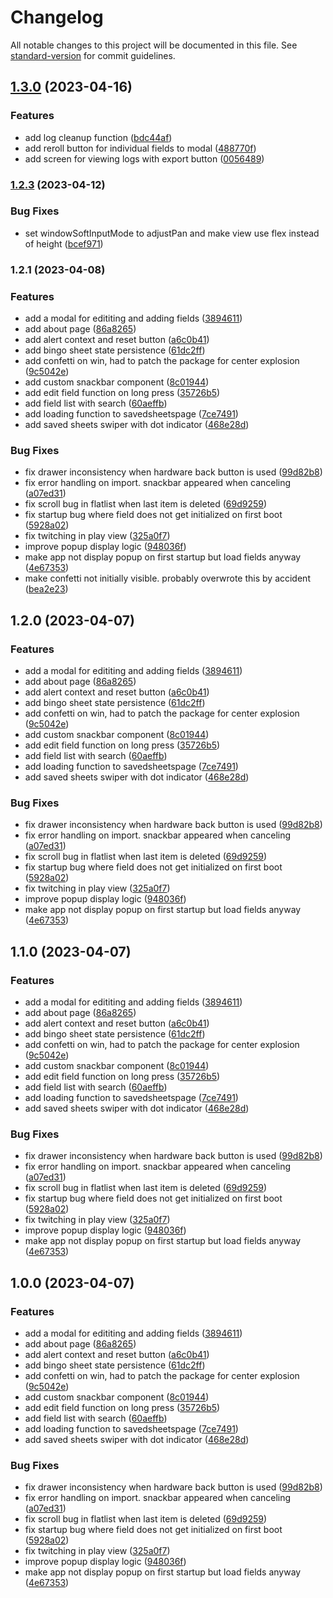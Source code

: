 # Changelog

All notable changes to this project will be documented in this file. See [standard-version](https://github.com/conventional-changelog/standard-version) for commit guidelines.

## [1.3.0](https://github.com/Rankarusu/ConBingo3/compare/v1.2.3...v1.3.0) (2023-04-16)


### Features

* add log cleanup function ([bdc44af](https://github.com/Rankarusu/ConBingo3/commit/bdc44afc29548619e52271c594545106bf4c53ad))
* add reroll button for individual fields to modal ([488770f](https://github.com/Rankarusu/ConBingo3/commit/488770f5361be0f92f42ca4534164a5b7e043a1d))
* add screen for viewing logs with export button ([0056489](https://github.com/Rankarusu/ConBingo3/commit/00564892ca115265842fd532786c037eb314deda))

### [1.2.3](https://github.com/Rankarusu/ConBingo3/compare/v1.2.2...v1.2.3) (2023-04-12)


### Bug Fixes

* set windowSoftInputMode to adjustPan and make view use flex instead of height ([bcef971](https://github.com/Rankarusu/ConBingo3/commit/bcef97153f52ed0b6e16731dd3087bb2f248b66c))

### 1.2.1 (2023-04-08)


### Features

* add a modal for edititing and adding fields ([3894611](https://github.com/Rankarusu/ConBingo3/commit/38946115ebfc1d20f83d32d6f3b81827be28a4a9))
* add about page ([86a8265](https://github.com/Rankarusu/ConBingo3/commit/86a82656cb740ec21a8d83d4a42899d52f9d4718))
* add alert context and reset button ([a6c0b41](https://github.com/Rankarusu/ConBingo3/commit/a6c0b412650bd533ddf7beeae0cb04b8b5acb05b))
* add bingo sheet state persistence ([61dc2ff](https://github.com/Rankarusu/ConBingo3/commit/61dc2ff685056a9212916b369a0b16c4d381dda4))
* add confetti on win, had to patch the package for center explosion ([9c5042e](https://github.com/Rankarusu/ConBingo3/commit/9c5042ef2e7891869bfa701e2785510552407cf8))
* add custom snackbar component ([8c01944](https://github.com/Rankarusu/ConBingo3/commit/8c0194407c12d7718d83e6fb2f88585858aa548c))
* add edit field function on long press ([35726b5](https://github.com/Rankarusu/ConBingo3/commit/35726b533113a2ca4e21f3385a72419af672dfff))
* add field list with search ([60aeffb](https://github.com/Rankarusu/ConBingo3/commit/60aeffb88ec1e3e6d07ecea1b86c2517fcf1f5c7))
* add loading function to savedsheetspage ([7ce7491](https://github.com/Rankarusu/ConBingo3/commit/7ce7491f8ecfac902cf23efab4366032a96f9a8a))
* add saved sheets swiper with dot indicator ([468e28d](https://github.com/Rankarusu/ConBingo3/commit/468e28d431f6ed1ff11d1539d2f98546bd099334))


### Bug Fixes

* fix drawer inconsistency when hardware back button is used ([99d82b8](https://github.com/Rankarusu/ConBingo3/commit/99d82b8bd058ee76f72c08416295d0b8c101fe38))
* fix error handling on import. snackbar appeared when canceling ([a07ed31](https://github.com/Rankarusu/ConBingo3/commit/a07ed31b92d0a0b9bf2f8aa5f01b313534815c39))
* fix scroll bug in flatlist when last item is deleted ([69d9259](https://github.com/Rankarusu/ConBingo3/commit/69d925940239ca49b0105a8b77fe0270fd72c35e))
* fix startup bug where field does not get initialized on first boot ([5928a02](https://github.com/Rankarusu/ConBingo3/commit/5928a02052c08c9db70c96b98f09f5860d186877))
* fix twitching in play view ([325a0f7](https://github.com/Rankarusu/ConBingo3/commit/325a0f79bb622d68ef7dade3bf94cbdae90ab1f1))
* improve popup display logic ([948036f](https://github.com/Rankarusu/ConBingo3/commit/948036f17e083d17a395eb727a8557c325690c66))
* make app not display popup on first startup but load fields anyway ([4e67353](https://github.com/Rankarusu/ConBingo3/commit/4e673531a2d2cc8c87918fd168f20b9674a0eebc))
* make confetti not initially visible. probably overwrote this by accident ([bea2e23](https://github.com/Rankarusu/ConBingo3/commit/bea2e23c481758990bba6e268e82840cdadf4d27))

## 1.2.0 (2023-04-07)


### Features

* add a modal for edititing and adding fields ([3894611](https://github.com/Rankarusu/ConBingo3/commit/38946115ebfc1d20f83d32d6f3b81827be28a4a9))
* add about page ([86a8265](https://github.com/Rankarusu/ConBingo3/commit/86a82656cb740ec21a8d83d4a42899d52f9d4718))
* add alert context and reset button ([a6c0b41](https://github.com/Rankarusu/ConBingo3/commit/a6c0b412650bd533ddf7beeae0cb04b8b5acb05b))
* add bingo sheet state persistence ([61dc2ff](https://github.com/Rankarusu/ConBingo3/commit/61dc2ff685056a9212916b369a0b16c4d381dda4))
* add confetti on win, had to patch the package for center explosion ([9c5042e](https://github.com/Rankarusu/ConBingo3/commit/9c5042ef2e7891869bfa701e2785510552407cf8))
* add custom snackbar component ([8c01944](https://github.com/Rankarusu/ConBingo3/commit/8c0194407c12d7718d83e6fb2f88585858aa548c))
* add edit field function on long press ([35726b5](https://github.com/Rankarusu/ConBingo3/commit/35726b533113a2ca4e21f3385a72419af672dfff))
* add field list with search ([60aeffb](https://github.com/Rankarusu/ConBingo3/commit/60aeffb88ec1e3e6d07ecea1b86c2517fcf1f5c7))
* add loading function to savedsheetspage ([7ce7491](https://github.com/Rankarusu/ConBingo3/commit/7ce7491f8ecfac902cf23efab4366032a96f9a8a))
* add saved sheets swiper with dot indicator ([468e28d](https://github.com/Rankarusu/ConBingo3/commit/468e28d431f6ed1ff11d1539d2f98546bd099334))


### Bug Fixes

* fix drawer inconsistency when hardware back button is used ([99d82b8](https://github.com/Rankarusu/ConBingo3/commit/99d82b8bd058ee76f72c08416295d0b8c101fe38))
* fix error handling on import. snackbar appeared when canceling ([a07ed31](https://github.com/Rankarusu/ConBingo3/commit/a07ed31b92d0a0b9bf2f8aa5f01b313534815c39))
* fix scroll bug in flatlist when last item is deleted ([69d9259](https://github.com/Rankarusu/ConBingo3/commit/69d925940239ca49b0105a8b77fe0270fd72c35e))
* fix startup bug where field does not get initialized on first boot ([5928a02](https://github.com/Rankarusu/ConBingo3/commit/5928a02052c08c9db70c96b98f09f5860d186877))
* fix twitching in play view ([325a0f7](https://github.com/Rankarusu/ConBingo3/commit/325a0f79bb622d68ef7dade3bf94cbdae90ab1f1))
* improve popup display logic ([948036f](https://github.com/Rankarusu/ConBingo3/commit/948036f17e083d17a395eb727a8557c325690c66))
* make app not display popup on first startup but load fields anyway ([4e67353](https://github.com/Rankarusu/ConBingo3/commit/4e673531a2d2cc8c87918fd168f20b9674a0eebc))

## 1.1.0 (2023-04-07)


### Features

* add a modal for edititing and adding fields ([3894611](https://github.com/Rankarusu/ConBingo3/commit/38946115ebfc1d20f83d32d6f3b81827be28a4a9))
* add about page ([86a8265](https://github.com/Rankarusu/ConBingo3/commit/86a82656cb740ec21a8d83d4a42899d52f9d4718))
* add alert context and reset button ([a6c0b41](https://github.com/Rankarusu/ConBingo3/commit/a6c0b412650bd533ddf7beeae0cb04b8b5acb05b))
* add bingo sheet state persistence ([61dc2ff](https://github.com/Rankarusu/ConBingo3/commit/61dc2ff685056a9212916b369a0b16c4d381dda4))
* add confetti on win, had to patch the package for center explosion ([9c5042e](https://github.com/Rankarusu/ConBingo3/commit/9c5042ef2e7891869bfa701e2785510552407cf8))
* add custom snackbar component ([8c01944](https://github.com/Rankarusu/ConBingo3/commit/8c0194407c12d7718d83e6fb2f88585858aa548c))
* add edit field function on long press ([35726b5](https://github.com/Rankarusu/ConBingo3/commit/35726b533113a2ca4e21f3385a72419af672dfff))
* add field list with search ([60aeffb](https://github.com/Rankarusu/ConBingo3/commit/60aeffb88ec1e3e6d07ecea1b86c2517fcf1f5c7))
* add loading function to savedsheetspage ([7ce7491](https://github.com/Rankarusu/ConBingo3/commit/7ce7491f8ecfac902cf23efab4366032a96f9a8a))
* add saved sheets swiper with dot indicator ([468e28d](https://github.com/Rankarusu/ConBingo3/commit/468e28d431f6ed1ff11d1539d2f98546bd099334))


### Bug Fixes

* fix drawer inconsistency when hardware back button is used ([99d82b8](https://github.com/Rankarusu/ConBingo3/commit/99d82b8bd058ee76f72c08416295d0b8c101fe38))
* fix error handling on import. snackbar appeared when canceling ([a07ed31](https://github.com/Rankarusu/ConBingo3/commit/a07ed31b92d0a0b9bf2f8aa5f01b313534815c39))
* fix scroll bug in flatlist when last item is deleted ([69d9259](https://github.com/Rankarusu/ConBingo3/commit/69d925940239ca49b0105a8b77fe0270fd72c35e))
* fix startup bug where field does not get initialized on first boot ([5928a02](https://github.com/Rankarusu/ConBingo3/commit/5928a02052c08c9db70c96b98f09f5860d186877))
* fix twitching in play view ([325a0f7](https://github.com/Rankarusu/ConBingo3/commit/325a0f79bb622d68ef7dade3bf94cbdae90ab1f1))
* improve popup display logic ([948036f](https://github.com/Rankarusu/ConBingo3/commit/948036f17e083d17a395eb727a8557c325690c66))
* make app not display popup on first startup but load fields anyway ([4e67353](https://github.com/Rankarusu/ConBingo3/commit/4e673531a2d2cc8c87918fd168f20b9674a0eebc))

## 1.0.0 (2023-04-07)


### Features

* add a modal for edititing and adding fields ([3894611](https://github.com/Rankarusu/ConBingo3/commit/38946115ebfc1d20f83d32d6f3b81827be28a4a9))
* add about page ([86a8265](https://github.com/Rankarusu/ConBingo3/commit/86a82656cb740ec21a8d83d4a42899d52f9d4718))
* add alert context and reset button ([a6c0b41](https://github.com/Rankarusu/ConBingo3/commit/a6c0b412650bd533ddf7beeae0cb04b8b5acb05b))
* add bingo sheet state persistence ([61dc2ff](https://github.com/Rankarusu/ConBingo3/commit/61dc2ff685056a9212916b369a0b16c4d381dda4))
* add confetti on win, had to patch the package for center explosion ([9c5042e](https://github.com/Rankarusu/ConBingo3/commit/9c5042ef2e7891869bfa701e2785510552407cf8))
* add custom snackbar component ([8c01944](https://github.com/Rankarusu/ConBingo3/commit/8c0194407c12d7718d83e6fb2f88585858aa548c))
* add edit field function on long press ([35726b5](https://github.com/Rankarusu/ConBingo3/commit/35726b533113a2ca4e21f3385a72419af672dfff))
* add field list with search ([60aeffb](https://github.com/Rankarusu/ConBingo3/commit/60aeffb88ec1e3e6d07ecea1b86c2517fcf1f5c7))
* add loading function to savedsheetspage ([7ce7491](https://github.com/Rankarusu/ConBingo3/commit/7ce7491f8ecfac902cf23efab4366032a96f9a8a))
* add saved sheets swiper with dot indicator ([468e28d](https://github.com/Rankarusu/ConBingo3/commit/468e28d431f6ed1ff11d1539d2f98546bd099334))


### Bug Fixes

* fix drawer inconsistency when hardware back button is used ([99d82b8](https://github.com/Rankarusu/ConBingo3/commit/99d82b8bd058ee76f72c08416295d0b8c101fe38))
* fix error handling on import. snackbar appeared when canceling ([a07ed31](https://github.com/Rankarusu/ConBingo3/commit/a07ed31b92d0a0b9bf2f8aa5f01b313534815c39))
* fix scroll bug in flatlist when last item is deleted ([69d9259](https://github.com/Rankarusu/ConBingo3/commit/69d925940239ca49b0105a8b77fe0270fd72c35e))
* fix startup bug where field does not get initialized on first boot ([5928a02](https://github.com/Rankarusu/ConBingo3/commit/5928a02052c08c9db70c96b98f09f5860d186877))
* fix twitching in play view ([325a0f7](https://github.com/Rankarusu/ConBingo3/commit/325a0f79bb622d68ef7dade3bf94cbdae90ab1f1))
* improve popup display logic ([948036f](https://github.com/Rankarusu/ConBingo3/commit/948036f17e083d17a395eb727a8557c325690c66))
* make app not display popup on first startup but load fields anyway ([4e67353](https://github.com/Rankarusu/ConBingo3/commit/4e673531a2d2cc8c87918fd168f20b9674a0eebc))

